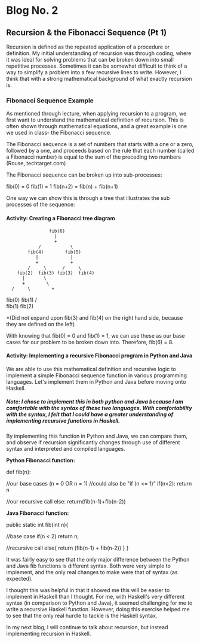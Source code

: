 # Blog No. 2
## Recursion & the Fibonacci Sequence (Pt 1)

Recursion is defined as the repeated application of a procedure or definition. My initial understanding of recursion was through coding, where it was ideal for solving problems that can be broken down into small repetitive processes. Sometimes it can be somewhat difficult to think of a way to simplify a problem into a few recursive lines to write. However, I think that with a strong mathematical background of what exactly recursion is.

### Fibonacci Sequence Example

As mentioned through lecture, when applying recursion to a program, we first want to understand the mathematical definition of recursion. This is often shown through mathematical equations, and a great example is one we used in class- the Fibonacci sequence.

The Fibonacci sequence is a set of numbers that starts with a one or a zero, followed by a one, and proceeds based on the rule that each number (called a Fibonacci number) is equal to the sum of the preceding two numbers (Rouse, techtarget.com)

The Fibonacci sequence can be broken up into sub-processes:

fib(0) = 0
fib(1) = 1
fib(n+2) = fib(n) + fib(n+1)  

One way we can show this is through a tree that illustrates the sub processes of the sequence:

#### Activity: Creating a Fibonacci tree diagram

                    fib(6)
                      |
                      +
                /           \
            fib(4)        fib(5)
               |            |
               +            +
            /     \      /     \
        fib(2)  fib(3) fib(3)  fib(4)
          |       \
          +        \
      /     \        +
  fib(0)  fib(1)   /   \
                fib(1) fib(2)

*(Did not expand upon fib(3) and fib(4) on the right hand side, because they are defined on the left)

With knowing that fib(0) = 0 and fib(1) = 1, we can use these as our base cases for our problem to be broken down into.
Therefore, fib(6) = 8.

#### Activity: Implementing a recursive Fibonacci program in Python and Java

We are able to use this mathematical definition and recursive logic to implement a simple Fibonacci sequence function in various programming languages. Let's implement them in Python and Java before moving onto Haskell.

##### Note: I chose to implement this in both python and Java because I am comfortable with the syntax of these two languages. With comfortability with the syntax, I felt that I could have a greater understanding of implementing recursive functions in Haskell.

By implementing this function in Python and Java, we can compare them, and observe if recursion significantly changes through use of different syntax and interpreted and compiled languages.


**Python Fibonacci function:**

def fib(n):

  //our base cases (n = 0 OR n = 1)
  //could also be "if (n <= 1)"
  if(n<2):
    return n

  //our recursive call
  else:
    return(fib(n-1)+fib(n-2))

**Java Fibonacci function:**

public static int fib(int n){

  //base case
  if(n < 2) return n;

  //recursive call
  else{
    return (fib(n-1) + fib(n-2))
  }
}

It was fairly easy to see that the only major difference between the Python and Java fib functions is different syntax. Both were very simple to implement, and the only real changes to make were that of syntax (as expected).

I thought this was helpful in that it showed me this will be easier to implement in Haskell than I thought. For me, with Haskell's very different syntax (in comparison to Python and Java), it seemed challenging for me to write a recursive Haskell function. However, doing this exercise helped me to see that the only real hurdle to tackle is the Haskell syntax.

In my next blog, I will continue to talk about recursion, but instead implementing recursion in Haskell. 
